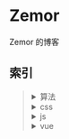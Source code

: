 # Zemor

Zemor 的博客

## 索引

<blockquote>
<details>
    <summary>算法</summary>
    <blockquote>
        <a href="算法/字符串转整数.md">字符串转整数</a>
	</blockquote>
    <blockquote>
        <a href="算法/求最长回文字符串.md">求最长回文字符串</a>
    </blockquote>
    <blockquote>
        <a href="算法/马拉车算法.md">马拉车算法</a>
    </blockquote>
</details>
<details>
    <summary>css</summary>
    <blockquote>
        <a href="css/元素垂直居中的各种方法.md">元素垂直居中的各种方法</a>
    </blockquote>
</details>
<details>
    <summary>js</summary>
    <blockquote>
        <a href="js/浏览器Array改变原数组方法原理及实现.md">浏览器Array改变原数组方法原理及实现</a>
    </blockquote>
    <blockquote>
        <a href="js/JS预编译过程.md">JS预编译过程</a>
    </blockquote>
</details>
<details>
    <summary>vue</summary>
    <blockquote>
        <a href="vue/计算属性和methods的区别.md">计算属性和methods的区别</a>
    </blockquote>
</details>
</blockquote>

